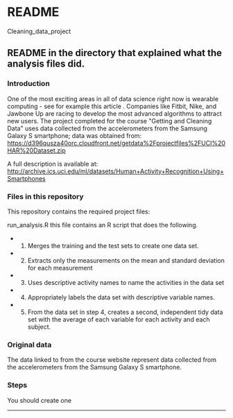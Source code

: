 # README 
Cleaning_data_project

README in the directory that explained what the analysis files did.
---------------------------------------------------------------------------

### Introduction

One of the most exciting areas in all of data science right now is wearable computing - see for example this article . Companies like Fitbit, Nike, and Jawbone Up are racing to develop the most advanced algorithms to attract new users. 
The project completed for the course "Getting and Cleaning Data" uses data collected from the accelerometers from the Samsung Galaxy S smartphone; data was obtained from: https://d396qusza40orc.cloudfront.net/getdata%2Fprojectfiles%2FUCI%20HAR%20Dataset.zip 

A full description is available at: 
http://archive.ics.uci.edu/ml/datasets/Human+Activity+Recognition+Using+Smartphones 

### Files in this repository

This repository contains the required project files:

run_analysis.R
this file contains an R script that does the following. 

* 1. Merges the training and the test sets to create one data set.
* 2. Extracts only the measurements on the mean and standard deviation for each measurement 
* 3. Uses descriptive activity names to name the activities in the data set
* 4. Appropriately labels the data set with descriptive variable names.
* 5. From the data set in step 4, creates a second, independent tidy data set with the average of each variable for each activity and each subject.


### Original data

The data linked to from the course website represent data collected from the accelerometers from the Samsung Galaxy S smartphone. 


###  Steps

You should create one 
________________________________________________


